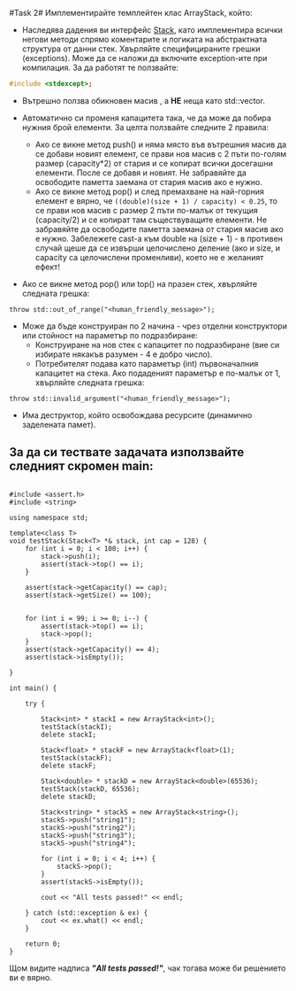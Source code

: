 #Task 2#
Имплементирайте темплейтен клас ArrayStack, който:

 - Наследява дадения ви интерфейс [Stack](https://github.com/DChaushev/OOP_computer_labs_14-15/tree/master/Homework02/Stack.hpp), като имплементира всички негови методи спрямо коментарите и логиката на абстрактната структура от данни стек.  Хвърляйте специфицираните грешки (exceptions).  Може да се наложи да включите exception-ите при компилация. За да работят те ползвайте:
 
```cpp
#include <stdexcept>;
```
 - Вътрешно ползва обикновен масив , a **НЕ** неща като std::vector.
 
 - Автоматично си променя капацитета така, че да може да побира нужния брой елементи.  За целта ползвайте следните 2 правила:
     - Ако се викне метод push() и няма място във вътрешния масив да се добави новият елемент, сe прави нов масив с 2 пъти по-голям размер (capacity*2) от стария и сe копират всички досегашни елементи. После сe добавя и новият. Не забравяйте да освободите паметта заемана от стария масив ако е нужно.
     - Ако се викне метод pop() и след премахване на най-горния елемент е вярно, че `((double)(size + 1) / capacity) < 0.25`, то се прави нов масив с размер 2 пъти по-малък от текущия (capacity/2) и се копират там съществуващите елементи. Не забравяйте да освободите паметта заемана от стария масив ако е нужно. Забележете cast-a към double на (size + 1) - в противен случай щеше да се извърши целочислено деление (ако и size, и capacity са целочислени променливи), което не е желаният ефект!

 - Ако се викне метод pop() или top() на празен стек, хвърляйте следната грешка:
```{cpp}
throw std::out_of_range("<human_friendly_message>");
```

 - Може да бъде конструиран по 2 начина - чрез отделни конструктори или стойност на параметър по подразбиране:
     - Конструиране на нов стек с капацитет по подразбиране (вие си избирате някакъв разумен - 4 е добро число).
     - Потребителят подава като параметър (int) първоначалния капацитет на стека. Ако подаденият параметър е по-малък от 1, хвърляйте следната грешка:
```{cpp}
throw std::invalid_argument("<human_friendly_message>");
``` 
 - Има деструктор, който освобождава ресурсите (динамично заделeната памет).


За да си тествате задачата използвайте следният скромен main:
-------
```{cpp}

#include <assert.h>
#include <string>

using namespace std;

template<class T>
void testStack(Stack<T> *& stack, int cap = 128) {
    for (int i = 0; i < 100; i++) {
        stack->push(i);
        assert(stack->top() == i);
    }

    assert(stack->getCapacity() == cap);
    assert(stack->getSize() == 100);


    for (int i = 99; i >= 0; i--) {
        assert(stack->top() == i);
        stack->pop();
    }
    assert(stack->getCapacity() == 4);
    assert(stack->isEmpty());

}

int main() {

    try {

        Stack<int> * stackI = new ArrayStack<int>();
        testStack(stackI);
        delete stackI;

        Stack<float> * stackF = new ArrayStack<float>(1);
        testStack(stackF);
        delete stackF;

        Stack<double> * stackD = new ArrayStack<double>(65536);
        testStack(stackD, 65536);
        delete stackD;

        Stack<string> * stackS = new ArrayStack<string>();
        stackS->push("string1");
        stackS->push("string2");
        stackS->push("string3");
        stackS->push("string4");

        for (int i = 0; i < 4; i++) {
            stackS->pop();
        }
        assert(stackS->isEmpty());

        cout << "All tests passed!" << endl;

    } catch (std::exception & ex) {
        cout << ex.what() << endl;
    }

    return 0;
}
```

Щом видите надписа ___"All tests passed!"___, чак тогава може би решението ви е вярно.
